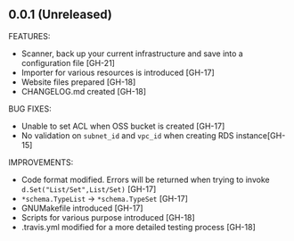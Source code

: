 ## 0.0.1 (Unreleased)

FEATURES:

* Scanner, back up your current infrastructure and save into a configuration file [GH-21]
* Importer for various resources is introduced [GH-17]
* Website files prepared [GH-18]
* CHANGELOG.md created [GH-18]

BUG FIXES:

* Unable to set ACL when OSS bucket is created [GH-17]
* No validation on `subnet_id` and `vpc_id` when creating RDS instance[GH-15]

IMPROVEMENTS:

* Code format modified. Errors will be returned when trying to invoke `d.Set("List/Set",List/Set)` [GH-17]
* `*schema.TypeList` -> `*schema.TypeSet` [GH-17]
* GNUMakefile introduced [GH-17]
* Scripts for various purpose introduced [GH-18] 
* .travis.yml modified for a more detailed testing process [GH-18]